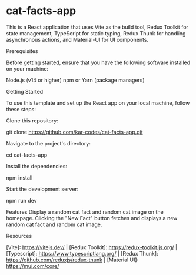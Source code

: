 # cat-facts-app
This is a React application that uses Vite as the build tool, Redux Toolkit for state management, TypeScript for static typing, Redux Thunk for handling asynchronous actions, and Material-UI for UI components.

Prerequisites

Before getting started, ensure that you have the following software installed on your machine:

Node.js (v14 or higher)
npm or Yarn (package managers)


Getting Started

To use this template and set up the React app on your local machine, follow these steps:

Clone this repository:

git clone https://github.com/kar-codes/cat-facts-app.git



Navigate to the project's directory:

cd cat-facts-app



Install the dependencies:

npm install



Start the development server:

npm run dev




Features
Display a random cat fact and random cat image on the homepage.
Clicking the "New Fact" button fetches and displays a new random cat fact and random cat image.


Resources

[Vite]: https://vitejs.dev/ |
[Redux Toolkit]: https://redux-toolkit.js.org/ |
[Typescript]: https://www.typescriptlang.org/ |
[Redux Thunk]: https://github.com/reduxjs/redux-thunk |
[Material UI]: https://mui.com/core/
